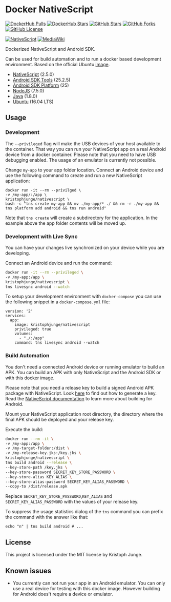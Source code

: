 # Docker NativeScript

[![DockerHub Pulls](https://img.shields.io/docker/pulls/kristophjunge/nativescript.svg)](https://hub.docker.com/r/kristophjunge/nativescript/) [![DockerHub Stars](https://img.shields.io/docker/stars/kristophjunge/nativescript.svg)](https://hub.docker.com/r/kristophjunge/nativescript/) [![GitHub Stars](https://img.shields.io/github/stars/kristophjunge/docker-nativescript.svg?label=github%20stars)](https://github.com/kristophjunge/docker-nativescript) [![GitHub Forks](https://img.shields.io/github/forks/kristophjunge/docker-nativescript.svg?label=github%20forks)](https://github.com/kristophjunge/docker-nativescript) [![GitHub License](https://img.shields.io/github/license/kristophjunge/docker-nativescript.svg)](https://github.com/kristophjunge/docker-nativescript)

[![NativeScript](https://raw.githubusercontent.com/kristophjunge/docker-nativescript/master/nativescript.png)](https://www.nativescript.org/) [![MediaWiki](https://raw.githubusercontent.com/kristophjunge/docker-nativescript/master/android.png)](https://developer.android.com/)

Dockerized NativeScript and Android SDK.

Can be used for build automation and to run a docker based development environment. Based on the official Ubuntu [image](https://hub.docker.com/_/ubuntu/).

- [NativeScript](https://www.nativescript.org/) (2.5.0)
- [Android SDK Tools](https://developer.android.com/) (25.2.5)
- [Android SDK Platform](https://developer.android.com/) (25)
- [NodeJS](https://nodejs.org/) (7.5.0)
- [Java](https://www.java.com/) (1.8.0)
- [Ubuntu](https://www.ubuntu.com/) (16.04 LTS)


## Usage


### Development

The `--privileged` flag will make the USB devices of your host available to the container. That way you can run your NativeScript app on a real Android device from a docker container. Please note that you need to have USB debugging enabled. The usage of an emulator is currently not possible.

Change `my-app` to your app folder location. Connect an Android device and use the following command to create and run a new NativeScript application:

```
docker run -it --rm --privilged \
-v /my-app/:/app \
kristophjunge/nativescript \
bash -c "tns create my-app && mv ./my-app/* ./ && rm -r ./my-app && tns platform add android && tns run android"
```

Note that `tns create` will create a subdirectory for the application. In the example above the app folder contents will be moved up.


### Development with Live Sync

You can have your changes live synchronized on your device while you are developing.

Connect an Android device and run the command:

```bash
docker run -it --rm --privileged \
-v /my-app:/app \
kristophjunge/nativescript \
tns livesync android --watch
```

To setup your development environment with `docker-compose` you can use the following snippet in a
`docker-compose.yml` file:

```
version: '2'
services:
  app:
    image: kristophjunge/nativescript
    privileged: true
    volumes:
      - "./:/app"
    command: tns livesync android --watch
```


### Build Automation

You don't need a connected Android device or running emulator to build an APK. You can build an APK with only NativeScript and the Android SDK or with this docker image.

Please note that you need a release key to build a signed Android APK package with NativeScript. Look [here](https://developer.android.com/studio/publish/app-signing.html#signing-manually) to find out how to generate a key. Read the [NativeScript documentation](https://docs.nativescript.org/angular/publishing/publishing-android-apps) to learn more about building for Android.

Mount your NativeScript application root directory, the directory where the final APK should be deployed and your release key.

Execute the build:

```bash
docker run --rm -it \
-v /my-app:/app \
-v /my-target-folder:/dist \
-v /my-release-key.jks:/key.jks \
kristophjunge/nativescript \
tns build android --release \
--key-store-path /key.jks \
--key-store-password SECRET_KEY_STORE_PASSWORD \
--key-store-alias KEY_ALIAS \
--key-store-alias-password SECRET_KEY_ALIAS_PASSWORD \
--copy-to /dist/release.apk
```

Replace `SECRET_KEY_STORE_PASSWORD`,`KEY_ALIAS` and `SECRET_KEY_ALIAS_PASSWORD` with the values of your release key.

To suppress the usage statistics dialog of the `tns` command you can prefix the command with the answer like that:

```
echo "n" | tns build android # ...
```


## License

This project is licensed under the MIT license by Kristoph Junge.


## Known issues

- You currently can not run your app in an Android emulator. You can only use a real device for testing with this docker image. However building for Android does't require a device or emulator.
